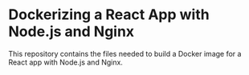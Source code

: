 # Dockerizing a React App with Node.js and Nginx

This repository contains the files needed to build a Docker image for a React app with Node.js and Nginx.
